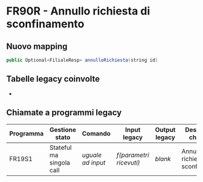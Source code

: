 # FR90R - Annullo richiesta di sconfinamento

## Nuovo mapping
```java
public Optional<FilialeResp> annulloRichiesta(string id)
```

## Tabelle legacy coinvolte
- 

## Chiamate a programmi legacy

| Programma | Gestione stato           | Comando           | Input legacy            | Output legacy           | Descrizione chiamata                | Nuovo Mapping       |
| --------- | ------------------------ | ----------------- | ----------------------- | ----------------------- | ----------------------------------- | ------------------- |
| FR19S1    | Stateful ma singola call | *uguale ad input* | *f(parametri ricevuti)* | *blank*                 | Annullo richiesta di sconfinamento  | [FR19S1](FR19S1.md) |